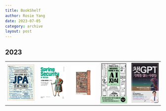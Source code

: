 ```yaml
---
title: BookShelf
author: Rosie Yang
date: 2023-07-05
category: archive
layout: post
---
```


## 2023
<table>
    <tr>
        <td>
            <img src="/assets/gitbook/post_images/bookshelf/jpa_orm.png">
        </td>
        <td>
            <img src="/assets/gitbook/post_images/bookshelf/spring_security.png">
        </td>
        <td>
            <img src="/assets/gitbook/post_images/bookshelf/effective_java.png">
        </td>
        <td>
            <img src="/assets/gitbook/post_images/bookshelf/ai_chatgpt.png">
        </td>
        <td>
            <img src="/assets/gitbook/post_images/bookshelf/chatgpt.png">
        </td>
    </tr>
</table>


